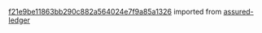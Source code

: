 [f21e9be11863bb290c882a564024e7f9a85a1326](https://github.com/insolar/assured-ledger/commit/f21e9be11863bb290c882a564024e7f9a85a1326) imported from [assured-ledger](https://github.com/insolar/assured-ledger)
